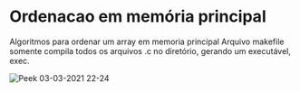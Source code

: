 # Ordenacao em memória principal
Algoritmos para ordenar um array em memoria principal
Arquivo makefile somente compila todos os arquivos .c no diretório, gerando um executável, exec.


![Peek 03-03-2021 22-24](https://user-images.githubusercontent.com/62835245/109896273-67d29480-7c6f-11eb-9c85-2f8c8cd23da7.gif)
